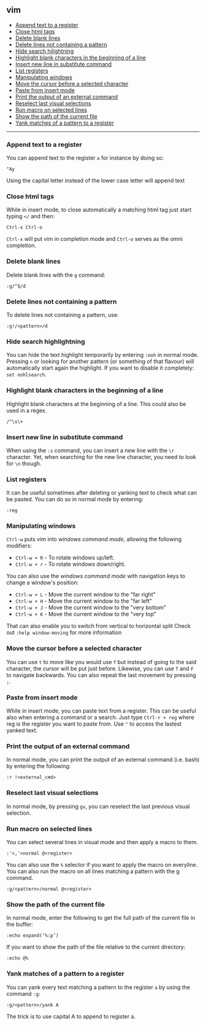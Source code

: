 ## vim

 - [Append text to a register](#user-content-append-text-to-a-register)
 - [Close html tags](#user-content-close-html-tags)
 - [Delete blank lines](#user-content-delete-blank-lines)
 - [Delete lines not containing a pattern](#user-content-delete-lines-not-containing-a-pattern)
 - [Hide search hilightning](#user-content-hide-search-highlightning)
 - [Highlight blank characters in the beginning of a line](#user-content-highlight-blank-characters-in-the-beginning-of-a-line)
 - [Insert new line in substitute command](#user-content-insert-new-line-in-substitute-command)
 - [List registers](#user-content-list-registers)
 - [Manipulating windows](#user-content-manipulating-windows)
 - [Move the cursor before a selected character](#user-content-move-the-cursor-before-a-selected-character)
 - [Paste from insert mode](#user-content-paste-from-insert-mode)
 - [Print the output of an external command](#user-content-print-the-output-of-an-external-command)
 - [Reselect last visual selections](#user-content-reselect-last-visual-selection)
 - [Run macro on selected lines](#user-content-run-macro-on-selected-lines)
 - [Show the path of the current file](#user-content-show-the-path-of-the-current-file)
 - [Yank matches of a pattern to a register](#user-content-yank-matches-of-a-pattern-to-a-register)

---


### Append text to a register
You can append text to the register `a` for instance by doing so:

```
"Ay
```

Using the capital letter instead of the lower case letter will append text


### Close html tags
While in insert mode, to close automatically a matching html tag just start typing `</` and then:
```
Ctrl-x Ctrl-o
```
`Ctrl-x` will put vim in completion mode and `Ctrl-o` serves as the omni completion.


### Delete blank lines
Delete blank lines with the `g` command:

```
:g/^$/d
```


### Delete lines not containing a pattern
To delete lines not containing a pattern, use:
```
:g!/<pattern>/d
```


### Hide search highlightning
You can hide the text highlight temporarily by entering `:noh` in normal mode.
Pressing `n` or looking for another pattern (or something of that flavour) will automatically start again the highlight.
If you want to disable it completely: `set nohlsearch`.


### Highlight blank characters in the beginning of a line
Highlight blank characters at the beginning of a line. This could also be used in a regex.

```
/^\s\+
```


### Insert new line in substitute command
When using the `:s` command, you can insert a new line with the `\r` character.
Yet, when searching for the new line character, you need to look for `\n` though.


### List registers
It can be useful sometimes after deleting or yanking text to check what can be pasted.
You can do so in normal mode by entering:

```
:reg
```


### Manipulating windows
`Ctrl-w` puts vim into _windows command mode_, allowing the following modifiers:
- `Ctrl-w + R` - To rotate windows up/left.
- `Ctrl-w + r` - To rotate windows down/right.

You can also use the _windows command mode_ with navigation keys to change a window's position:
- `Ctrl-w + L` - Move the current window to the "far right"
- `Ctrl-w + H` - Move the current window to the "far left"
- `Ctrl-w + J` - Move the current window to the "very bottom"
- `Ctrl-w + K` - Move the current window to the "very top"

That can also enable you to switch from vertical to horizontal split
Check out `:help window-moving` for more information


### Move the cursor before a selected character
You can use `t` to move like you would use `f` but instead of going to the said character, the cursor will be put just before.
Likewise, you can use `T` and `F` to navigate backwards.
You can also repeat the last movement by pressing `;`.


### Paste from insert mode
While in insert mode, you can paste text from a register. This can be useful also when entering a command or a search.
Just type `Ctrl-r + reg` where reg is the register you want to paste from.
Use `"` to access the lastest yanked text.


### Print the output of an external command
In normal mode, you can print the output of an external command (i.e. bash) by entering the following:

```
:r !<external_cmd>
```

### Reselect last visual selections
In normal mode, by pressing `gv`, you can reselect the last previous visual selection.


### Run macro on selected lines
You can select several lines in visual mode and then apply a macro to them.

```
:'<,'>normal @<register>
```

You can also use the `%` selector if you want to apply the macro on everyline.
You can also run the macro on all lines matching a pattern with the g command.


```
:g/<pattern>/normal @<register>
```


### Show the path of the current file
In normal mode, enter the following to get the full path of the current file in the buffer:

```
:echo expand(‘%:p’)
```

If you want to show the path of the file relative to the current directory:

```
:echo @%
```

### Yank matches of a pattern to a register
You can yank every text matching a pattern to the register `a` by using the command `:g`:

```
:g/<pattern>/yank A
```

The trick is to use capital A to append to register a.
